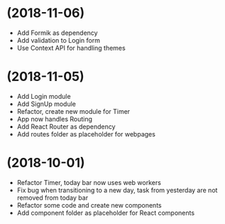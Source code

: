 # (2018-11-06)
* Add Formik as dependency
* Add validation to Login form
* Use Context API for handling themes

# (2018-11-05)
* Add Login module
* Add SignUp module
* Refactor, create new module for Timer 
* App now handles Routing
* Add React Router as dependency
* Add routes folder as placeholder for webpages

# (2018-10-01)
* Refactor Timer, today bar now uses web workers
* Fix bug when transitioning to a new day, task from yesterday are not removed from today bar
* Refactor some code and create new components
* Add component folder as placeholder for React components
